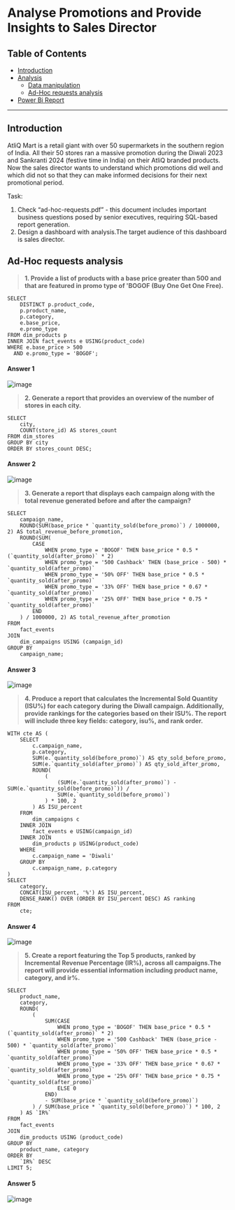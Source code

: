 # Analyse Promotions and Provide Insights to Sales Director

## Table of Contents

- [Introduction](#Introduction)
- [Analysis](#analysis)
    - [Data manipulation](#data-manipulation)
    - [Ad-Hoc requests analysis](#Ad-Hoc-requests-analysis)
- [Power Bi Report](https://app.powerbi.com/groups/me/reports/a8aeab5c-07d7-4546-8cfe-bf956d7fe6f3/8df026711f41610dc290?experience=power-bi&bookmarkGuid=1150f02c0a898a302262)

***

## Introduction
AtliQ Mart is a retail giant with over 50 supermarkets in the southern region of India. All their 50 stores ran a massive promotion during the Diwali 2023 and Sankranti 2024 (festive time in India) on their AtliQ branded products. Now the sales director wants to understand which promotions did well and which did not so that they can make informed decisions for their next promotional period.

Task:
1.    Check “ad-hoc-requests.pdf” - this document includes important business questions posed by senior executives, requiring SQL-based report generation.
2.    Design a dashboard with analysis.The target audience of this dashboard is sales director.

## **Ad-Hoc requests analysis**
> **1. Provide a list of products with a base price greater than 500 and that are featured in promo type of 'BOGOF (Buy One Get One Free).**
```
SELECT 
    DISTINCT p.product_code, 
    p.product_name, 
    p.category,
    e.base_price,
    e.promo_type
FROM dim_products p
INNER JOIN fact_events e USING(product_code)
WHERE e.base_price > 500 
  AND e.promo_type = 'BOGOF';

```
#### Answer 1
![image](https://github.com/nabyendukuiti/Analyse-Promotions-and-Provide-Insights-to-Sales-Director/assets/140970847/a5f9b94c-034a-42b3-9b15-a26f4e1bf5ab)


> **2. Generate a report that provides an overview of the number of stores in each city.**
```
SELECT 
    city,
    COUNT(store_id) AS stores_count
FROM dim_stores
GROUP BY city
ORDER BY stores_count DESC;

```
#### Answer 2
![image](https://github.com/nabyendukuiti/Analyse-Promotions-and-Provide-Insights-to-Sales-Director/assets/140970847/cec57d1e-5d0c-4c6b-875e-95436ff952f5)


> **3. Generate a report that displays each campaign along with the total revenue generated before and after the campaign?**
```
SELECT 
    campaign_name,
    ROUND(SUM(base_price * `quantity_sold(before_promo)`) / 1000000, 2) AS total_revenue_before_promotion,
    ROUND(SUM(
        CASE
            WHEN promo_type = 'BOGOF' THEN base_price * 0.5 * (`quantity_sold(after_promo)` * 2)
            WHEN promo_type = '500 Cashback' THEN (base_price - 500) * `quantity_sold(after_promo)`
            WHEN promo_type = '50% OFF' THEN base_price * 0.5 * `quantity_sold(after_promo)`
            WHEN promo_type = '33% OFF' THEN base_price * 0.67 * `quantity_sold(after_promo)`
            WHEN promo_type = '25% OFF' THEN base_price * 0.75 * `quantity_sold(after_promo)`
        END
    ) / 1000000, 2) AS total_revenue_after_promotion
FROM 
    fact_events
JOIN 
    dim_campaigns USING (campaign_id)
GROUP BY 
    campaign_name;

```
#### Answer 3
![image](https://github.com/nabyendukuiti/Analyse-Promotions-and-Provide-Insights-to-Sales-Director/assets/140970847/a14a5d21-9e95-4621-b722-7c31f29e80aa)


> **4. Produce a report that calculates the Incremental Sold Quantity (ISU%) for each category during the Diwall campaign. 
Additionally, provide rankings for the categories based on their ISU%. The report will include three 
key fields: category, isu%, and rank order.**
```
WITH cte AS (    
    SELECT 
        c.campaign_name,
        p.category,
        SUM(e.`quantity_sold(before_promo)`) AS qty_sold_before_promo,
        SUM(e.`quantity_sold(after_promo)`) AS qty_sold_after_promo,
        ROUND(
            (
                (SUM(e.`quantity_sold(after_promo)`) - SUM(e.`quantity_sold(before_promo)`)) / 
                SUM(e.`quantity_sold(before_promo)`)
            ) * 100, 2
        ) AS ISU_percent
    FROM 
        dim_campaigns c
    INNER JOIN 
        fact_events e USING(campaign_id)
    INNER JOIN 
        dim_products p USING(product_code)
    WHERE 
        c.campaign_name = 'Diwali'
    GROUP BY 
        c.campaign_name, p.category
)
SELECT
    category,
    CONCAT(ISU_percent, '%') AS ISU_percent,
    DENSE_RANK() OVER (ORDER BY ISU_percent DESC) AS ranking
FROM 
    cte;

```
#### Answer 4
![image](https://github.com/nabyendukuiti/Analyse-Promotions-and-Provide-Insights-to-Sales-Director/assets/140970847/6598888d-d8d0-4a7e-a375-90056ab065c6)


> **5. Create a report featuring the Top 5 products, ranked by Incremental Revenue Percentage (IR%), across all campaigns.The report will provide essential information including product name, category, and ir%.**
```
SELECT 
    product_name,
    category,
    ROUND(
        (
            SUM(CASE
                WHEN promo_type = 'BOGOF' THEN base_price * 0.5 * (`quantity_sold(after_promo)` * 2)
                WHEN promo_type = '500 Cashback' THEN (base_price - 500) * `quantity_sold(after_promo)`
                WHEN promo_type = '50% OFF' THEN base_price * 0.5 * `quantity_sold(after_promo)`
                WHEN promo_type = '33% OFF' THEN base_price * 0.67 * `quantity_sold(after_promo)`
                WHEN promo_type = '25% OFF' THEN base_price * 0.75 * `quantity_sold(after_promo)`
                ELSE 0
            END) 
            - SUM(base_price * `quantity_sold(before_promo)`)
        ) / SUM(base_price * `quantity_sold(before_promo)`) * 100, 2
    ) AS `IR%`
FROM
    fact_events
JOIN
    dim_products USING (product_code)
GROUP BY 
    product_name, category
ORDER BY 
    `IR%` DESC
LIMIT 5;

```
#### Answer 5
![image](https://github.com/nabyendukuiti/Analyse-Promotions-and-Provide-Insights-to-Sales-Director/assets/140970847/7a498a01-4b6a-4824-9e7e-e355c3f6f9e0)


